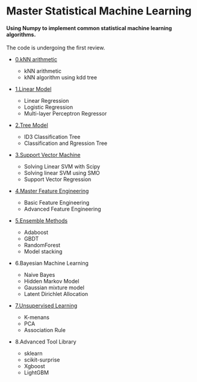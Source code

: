# Master Statistical Machine Learning


#### Using Numpy to implement common statistical machine learning algorithms.   
The code is undergoing the first review.  
- [0.kNN arithmetic](https://github.com/www5226448/Master-Machine-Learning/tree/master/0.An%20appetizer--kNN%20arithmetic) 
  * kNN arithmetic
  * kNN algorithm using kdd tree
  
- [1.Linear Model](https://github.com/www5226448/Master-Machine-Learning/tree/master/1.Linear%20regression%20and%20Logistic%20regression)
  * Linear Regression
  * Logistic Regression
  * Multi-layer Perceptron Regressor
  
 
- [2.Tree Model](https://github.com/www5226448/Master-Machine-Learning/tree/master/2.Tree%20Model)
  * ID3 Classification Tree
  * Classification and Rgression Tree
  

- [3.Support Vector Machine](https://github.com/www5226448/Master-Machine-Learning/tree/master/3.Mastering%20SVM)

  * Solving Linear SVM with Scipy
  * Solving linear SVM using SMO
  * Support Vector Regression
  
  
- [4.Master Feature Engineering](https://github.com/www5226448/Master-Machine-Learning/tree/master/4.Feature%20Engineering)  
 
  * Basic Feature Engineering
  * Advanced Feature Engineering
  
  
- [5.Ensemble Methods](https://github.com/www5226448/Master-Machine-Learning/tree/master/5.Ensemble%20Methods)
  * Adaboost
  * GBDT
  * RandomForest
  * Model stacking
  
  
- 6.Bayesian Machine Learning
  * Naive Bayes
  * Hidden Markov Model
  * Gaussian mixture model
  * Latent Dirichlet Allocation
  
  
- [7.Unsupervised Learning](https://github.com/www5226448/Master-Machine-Learning/tree/master/7.Unsupervised%20learning)
  * K-menans
  * PCA
  * Association Rule
  
  
- 8.Advanced Tool Library
  - sklearn
  - scikit-surprise
  - Xgboost
  - LightGBM
